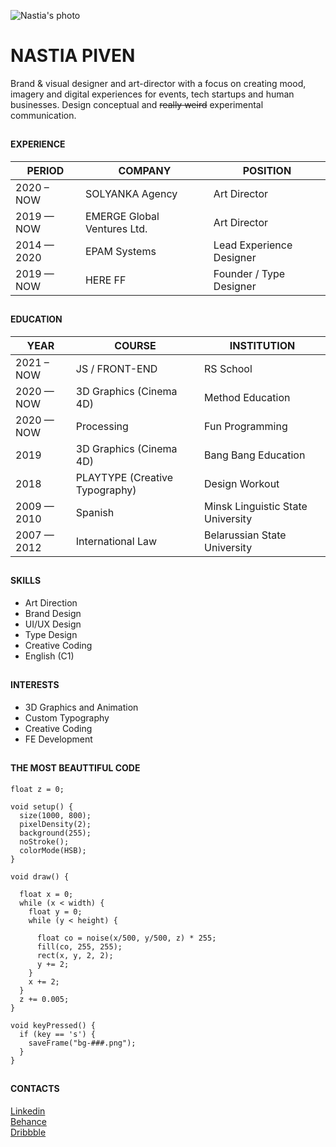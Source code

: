 ![Nastia's photo](https://user-images.githubusercontent.com/73107927/126190427-622799d7-d28b-4f8f-9312-bdbdc938e96f.jpeg)


# NASTIA PIVEN
Brand & visual designer and art-director with a focus on creating mood, imagery and digital experiences for events, tech startups and human businesses. Design conceptual and ~~really weird~~ experimental communication. 
##

#### EXPERIENCE

| PERIOD | COMPANY | POSITION |
| ---- | ------- | -------- |
| 2020 – NOW | SOLYANKA Agency | Art Director |
| 2019 — NOW | EMERGE Global Ventures Ltd. | Art Director |
| 2014 — 2020 | EPAM Systems | Lead Experience Designer |
| 2019 — NOW | HERE FF | Founder / Type Designer |
##

#### EDUCATION
| YEAR | COURSE | INSTITUTION |
| ---- | ------- | -------- |
| 2021 – NOW | JS / FRONT-END | RS School |
| 2020 — NOW | 3D Graphics (Cinema 4D) | Method Education |
| 2020 — NOW | Processing | Fun Programming |
| 2019 | 3D Graphics (Cinema 4D) | Bang Bang Education |
| 2018 | PLAYTYPE (Creative Typography) | Design Workout |
| 2009 — 2010 | Spanish | Minsk Linguistic State University |
| 2007 — 2012 | International Law | Belarussian State University |
##

#### SKILLS
- Art Direction
- Brand Design
- UI/UX Design
- Type Design
- Creative Coding
- English (C1)
##

#### INTERESTS
- 3D Graphics and Animation
- Custom Typography
- Creative Coding
- FE Development
##

#### THE MOST BEAUTTIFUL CODE
```
float z = 0;

void setup() {
  size(1000, 800);
  pixelDensity(2);
  background(255);
  noStroke();
  colorMode(HSB);
}

void draw() {
  
  float x = 0;
  while (x < width) {
    float y = 0;
    while (y < height) {
      
      float co = noise(x/500, y/500, z) * 255;
      fill(co, 255, 255);
      rect(x, y, 2, 2);
      y += 2;
    }
    x += 2;
  }
  z += 0.005;
}

void keyPressed() {
  if (key == 's') {
    saveFrame("bg-###.png");
  }
}
```
##


#### CONTACTS
[Linkedin](https://www.linkedin.com/in/nastiapiven/)  
[Behance](https://www.behance.net/nastiapiven)  
[Dribbble](https://www.dribbble.com/nastiapiven)  
